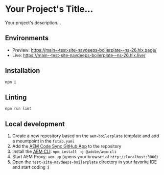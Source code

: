 # Your Project's Title...
Your project's description...

## Environments
- Preview: https://main--test-site-navdeeps-boilerplate--ns-26.hlx.page/
- Live: https://main--test-site-navdeeps-boilerplate--ns-26.hlx.live/

## Installation

```sh
npm i
```

## Linting

```sh
npm run lint
```

## Local development

1. Create a new repository based on the `aem-boilerplate` template and add a mountpoint in the `fstab.yaml`
1. Add the [AEM Code Sync GitHub App](https://github.com/apps/aem-code-sync) to the repository
1. Install the [AEM CLI](https://github.com/adobe/helix-cli): `npm install -g @adobe/aem-cli`
1. Start AEM Proxy: `aem up` (opens your browser at `http://localhost:3000`)
1. Open the `test-site-navdeeps-boilerplate` directory in your favorite IDE and start coding :)
